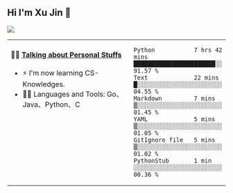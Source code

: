 
## Hi I'm Xu Jin 👋
![](https://komarev.com/ghpvc/?username=jiayouxujin&color=brightgreen&label=PROFILE+VIEWS)



<table align="center">
<tr>
<td valign="top" width="60%">

#### 🏋️‍♀️ <a href="https://github.com/jiayouxujin" target="_blank">Talking about Personal Stuffs</a>
<!-- recent_releases starts -->

- ⚡  I'm now learning CS-Knowledges.  
- 🏊‍♂️ Languages and Tools: Go、Java、Python、C
<!-- recent_releases ends -->
</td>
<td>
 
<!--START_SECTION:waka-->

```text
Python           7 hrs 42 mins   ███████████████████████░░   91.57 %
Text             22 mins         █░░░░░░░░░░░░░░░░░░░░░░░░   04.55 %
Markdown         7 mins          ▒░░░░░░░░░░░░░░░░░░░░░░░░   01.45 %
YAML             5 mins          ▒░░░░░░░░░░░░░░░░░░░░░░░░   01.05 %
GitIgnore file   5 mins          ▒░░░░░░░░░░░░░░░░░░░░░░░░   01.02 %
PythonStub       1 min           ░░░░░░░░░░░░░░░░░░░░░░░░░   00.36 %
```

<!--END_SECTION:waka-->
 
</td>
</tr>
</table>





